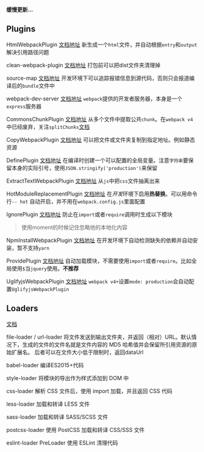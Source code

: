 
**缓慢更新...**

## Plugins

HtmlWebpackPlugin   [文档地址](https://webpack.docschina.org/plugins/html-webpack-plugin)
新生成一个`html`文件，并自动根据`entry`和`output`解决引用路径问题

clean-webpack-plugin   [文档地址](https://www.npmjs.com/package/clean-webpack-plugin)
打包前可以把dist文件夹清理掉

source-map     [文档地址](https://webpack.docschina.org/configuration/devtool)
开发环境下可以追踪报错信息到源代码，否则只会报道编译后的`bundle`文件中

webpack-dev-server         [文档地址](https://webpack.docschina.org/guides/development/#%E4%BD%BF%E7%94%A8-webpack-dev-server)
`webpack`提供的开发者服务器，本身是一个`express`服务器

CommonsChunkPlugin          [文档地址](https://webpack.docschina.org/plugins/commons-chunk-plugin)
从多个文件中提取公共`chunk`。在`webpack v4`中已经废弃，关注`splitChunks`[文档](https://webpack.docschina.org/plugins/split-chunks-plugin/)

CopyWebpackPlugin           [文档地址](https://webpack.docschina.org/plugins/copy-webpack-plugin)
可以把文件或文件夹复制到指定地址。例如静态资源

DefinePlugin               [文档地址](https://webpack.docschina.org/plugins/define-plugin)
在编译时创建一个可以配置的全局变量。注意`字符串`要保留本身的实际引号，使用`JSON.stringify('production')`来保留

ExtractTextWebpackPlugin    [文档地址](https://webpack.docschina.org/plugins/extract-text-webpack-plugin)
从`js`中把`css`文件抽离出来

HotModuleReplacementPlugin      [文档地址](https://webpack.docschina.org/plugins/hot-module-replacement-plugin)
在*开发*环境下启用**热替换**。可以用命令行`-- hot` 自动开启，并不用在`webpack.config.js`里面配置

IgnorePlugin                   [文档地址](https://webpack.docschina.org/plugins/ignore-plugin)
防止在`import`或者`require`调用时生成以下模块
> 使用moment的时候记住忽略他的本地化内容

NpmInstallWebpackPlugin       [文档地址](https://webpack.docschina.org/plugins/npm-install-webpack-plugin)
在开发环境下自动检测缺失的依赖并自动安装，暂不支持`yarn`

ProvidePlugin                  [文档地址](https://webpack.docschina.org/plugins/provide-plugin)
自动加载模块，不需要使用`import`或者`require`。比如全局使用`$`当`jquery`使用。**不推荐**

UglifyjsWebpackPlugin           [文档地址](https://webpack.docschina.org/plugins/uglifyjs-webpack-plugin)
`webpack v4+`设置`mode: production`会自动配置`UglifyjsWebpackPlugin`



## Loaders

[文档](https://webpack.docschina.org/loaders/)

file-loader / url-loader
将文件发送到输出文件夹，并返回（相对）URL。默认情况下，生成的文件的文件名就是文件内容的 MD5 哈希值并会保留所引用资源的原始扩展名。 后者可以在文件大小低于限制时，返回dataUrl

babel-loader 
编译ES2015+代码

style-loader 
将模块的导出作为样式添加到 DOM 中

css-loader 
解析 CSS 文件后，使用 import 加载，并且返回 CSS 代码

less-loader 
加载和转译 LESS 文件

sass-loader 
加载和转译 SASS/SCSS 文件

postcss-loader 
使用 PostCSS 加载和转译 CSS/SSS 文件

eslint-loader PreLoader
使用 ESLint 清理代码